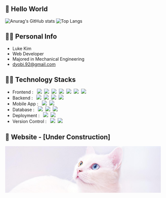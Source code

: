 ## 👋 Hello World

![Anurag's GitHub stats](https://github-readme-stats.vercel.app/api?username=dyobi&theme=gruvbox_light&show_icons=true&count_private=true&hide=prs,contribs&line_height=30&custom_title=Dyobi)
![Top Langs](https://github-readme-stats.vercel.app/api/top-langs/?username=dyobi&langs_count=6&layout=compact&theme=gruvbox_light&custom_title=Languages)

## 💁‍♂️ Personal Info
- Luke Kim
- Web Developer
- Majored in Mechanical Engineering
- dyobi.92@gmail.com

## 👨‍💻 Technology Stacks
- Frontend : &nbsp;&nbsp;<span><img src="https://img.shields.io/badge/HTML-e34f26?style=flat&logo=html5&logoColor=white"/></span>&nbsp;
<span><img src="https://img.shields.io/badge/CSS-1572b6?style=flat&logo=css3&logoColor=white"/></span>&nbsp;
<span><img src="https://img.shields.io/badge/JavaScript-dbab09?style=flat&logo=javascript&logoColor=white"/></span>&nbsp;
<span><img src="https://img.shields.io/badge/React-61dafb?style=flat&logo=react&logoColor=white"/></span>&nbsp;
<span><img src="https://img.shields.io/badge/Redux-764abc?style=flat&logo=redux&logoColor=white"/></span>&nbsp;
<span><img src="https://img.shields.io/badge/Jsp-cc6699?style=flat&logo=java&logoColor=white"/></span>&nbsp;
<span><img src="https://img.shields.io/badge/jQuery-0769ad?style=flat&logo=jquery&logoColor=white"/></span><br/>
- Backend : &nbsp;&nbsp;<span><img src="https://img.shields.io/badge/Node.js-89d96d?style=flat&logo=Node.js&logoColor=white"/></span>&nbsp;
<span><img src="https://img.shields.io/badge/Spring-6DB33F?style=flat&logo=Spring&logoColor=white"/></span>&nbsp;
<span><img src="https://img.shields.io/badge/Spring Boot-339933?style=flat&logo=Spring Boot&logoColor=white"/></span>&nbsp;
<span><img src="https://img.shields.io/badge/Jpa Hibernate-59666C?style=flat&logo=Hibernate&logoColor=white"/></span><br/>
- Mobile App : &nbsp;&nbsp;<span><img src="https://img.shields.io/badge/React Native-61dafb?style=flat&logo=react&logoColor=white"/></span>&nbsp;
<span><img src="https://img.shields.io/badge/Swift-F05138?style=flat&logo=Swift&logoColor=white"/></span><br/>
- Database : &nbsp;&nbsp;<span><img src="https://img.shields.io/badge/MySQL-4479A1?style=flat&logo=MySQL&logoColor=white"/></span>&nbsp;
<span><img src="https://img.shields.io/badge/Oracle-F80000?style=flat&logo=Oracle&logoColor=white"/></span>&nbsp;
<span><img src="https://img.shields.io/badge/Firebase-FFCA28?style=flat&logo=Firebase&logoColor=white"/></span><br/>
- Deployment : &nbsp;&nbsp;<span><img src="https://img.shields.io/badge/AWS-232f3e?style=flat&logo=amazon-aws&logoColor=white"/></span>&nbsp;
<span><img src="https://img.shields.io/badge/Docker-2496ED?style=flat&logo=docker&logoColor=white"/></span><br/>
- Version Control : &nbsp;&nbsp;<span><img src="https://img.shields.io/badge/Git-f05032?style=flat&logo=git&logoColor=white"/></span>&nbsp;
<span><img src="https://img.shields.io/badge/GitHub-181717?style=flat&logo=github&logoColor=white"/></span><br/>

## 📝 Website - [Under Construction]
[![image](https://github.com/dyobi/dyobi/blob/main/cutie.png)](#)
